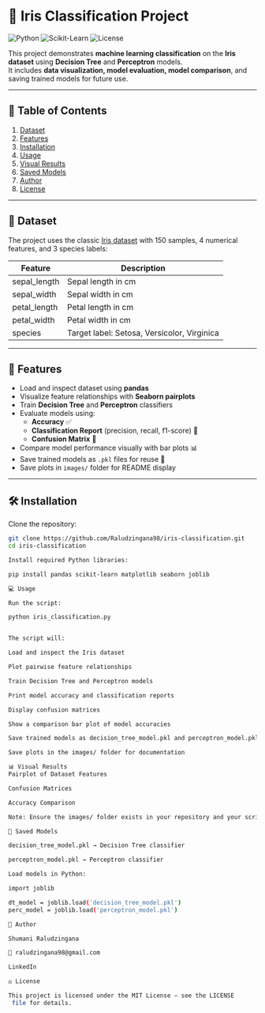 # 🌸 Iris Classification Project

![Python](https://img.shields.io/badge/Python-3.11-blue)
![Scikit-Learn](https://img.shields.io/badge/scikit--learn-1.2.2-orange)
![License](https://img.shields.io/badge/License-MIT-green)

This project demonstrates **machine learning classification** on the **Iris dataset** using **Decision Tree** and **Perceptron** models.  
It includes **data visualization, model evaluation, model comparison**, and saving trained models for future use.  

---

## 📖 Table of Contents
1. [Dataset](#dataset)
2. [Features](#features)
3. [Installation](#installation)
4. [Usage](#usage)
5. [Visual Results](#visual-results)
6. [Saved Models](#saved-models)
7. [Author](#author)
8. [License](#license)

---

## 🌼 Dataset

The project uses the classic [Iris dataset](https://archive.ics.uci.edu/ml/datasets/iris) with 150 samples, 4 numerical features, and 3 species labels:

| Feature       | Description                     |
|---------------|---------------------------------|
| sepal_length  | Sepal length in cm               |
| sepal_width   | Sepal width in cm                |
| petal_length  | Petal length in cm               |
| petal_width   | Petal width in cm                |
| species       | Target label: Setosa, Versicolor, Virginica |

---

## 🚀 Features

- Load and inspect dataset using **pandas**  
- Visualize feature relationships with **Seaborn pairplots**  
- Train **Decision Tree** and **Perceptron** classifiers  
- Evaluate models using:  
  - **Accuracy** ✅  
  - **Classification Report** (precision, recall, f1-score) 📝  
  - **Confusion Matrix** 🔢  
- Compare model performance visually with bar plots 📊  
- Save trained models as `.pkl` files for reuse 💾  
- Save plots in `images/` folder for README display  

---

## 🛠 Installation

Clone the repository:

```bash
git clone https://github.com/Raludzingana98/iris-classification.git
cd iris-classification

Install required Python libraries:

pip install pandas scikit-learn matplotlib seaborn joblib

💻 Usage

Run the script:

python iris_classification.py


The script will:

Load and inspect the Iris dataset

Plot pairwise feature relationships

Train Decision Tree and Perceptron models

Print model accuracy and classification reports

Display confusion matrices

Show a comparison bar plot of model accuracies

Save trained models as decision_tree_model.pkl and perceptron_model.pkl

Save plots in the images/ folder for documentation

📊 Visual Results
Pairplot of Dataset Features

Confusion Matrices

Accuracy Comparison

Note: Ensure the images/ folder exists in your repository and your script saves plots using plt.savefig("images/plot_name.png").

💾 Saved Models

decision_tree_model.pkl → Decision Tree classifier

perceptron_model.pkl → Perceptron classifier

Load models in Python:

import joblib

dt_model = joblib.load('decision_tree_model.pkl')
perc_model = joblib.load('perceptron_model.pkl')

👤 Author

Shumani Raludzingana

📧 raludzingana98@gmail.com

LinkedIn

⚖️ License

This project is licensed under the MIT License – see the LICENSE
 file for details.
